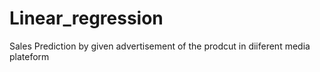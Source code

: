 # Linear_regression
Sales Prediction by given advertisement of the prodcut in diiferent media plateform
